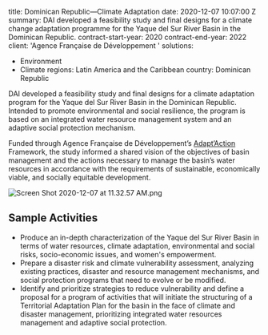 
title: Dominican Republic—Climate Adaptation
date: 2020-12-07 10:07:00 Z
summary: DAI developed a feasibility study and final designs for a climate change
  adaptation programme for the Yaque del Sur River Basin in the Dominican Republic.
contract-start-year: 2020
contract-end-year: 2022
client: 'Agence Française de Développement '
solutions:
- Environment
- Climate
regions: Latin America and the Caribbean
country: Dominican Republic


DAI developed a feasibility study and final designs for a climate adaptation program for the Yaque del Sur River Basin in the Dominican Republic. Intended to promote environmental and social resilience, the program is based on an integrated water resource management system and an adaptive social protection mechanism.

Funded through Agence Française de Développement’s [Adapt’Action](https://www.afd.fr/en/adaptaction) Framework, the study informed a shared vision of the objectives of basin management and the actions necessary to manage the basin’s water resources in accordance with the requirements of sustainable, economically viable, and socially equitable development.

![Screen Shot 2020-12-07 at 11.32.57 AM.png](/uploads/Screen%20Shot%202020-12-07%20at%2011.32.57%20AM.png)

## Sample Activities

* Produce an in-depth characterization of the Yaque del Sur River Basin in terms of water resources, climate adaptation, environmental and social risks, socio-economic issues, and women's empowerment.
* Prepare a disaster risk and climate vulnerability assessment, analyzing existing practices, disaster and resource management mechanisms, and social protection programs that need to evolve or be modified.
* Identify and prioritize strategies to reduce vulnerability and define a proposal for a program of activities that will initiate the structuring of a Territorial Adaptation Plan for the basin in the face of climate and disaster management, prioritizing integrated water resources management and adaptive social protection.
